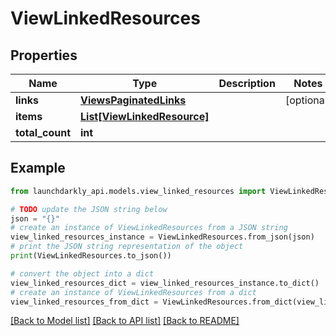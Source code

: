 # ViewLinkedResources


## Properties

Name | Type | Description | Notes
------------ | ------------- | ------------- | -------------
**links** | [**ViewsPaginatedLinks**](ViewsPaginatedLinks.md) |  | [optional] 
**items** | [**List[ViewLinkedResource]**](ViewLinkedResource.md) |  | 
**total_count** | **int** |  | 

## Example

```python
from launchdarkly_api.models.view_linked_resources import ViewLinkedResources

# TODO update the JSON string below
json = "{}"
# create an instance of ViewLinkedResources from a JSON string
view_linked_resources_instance = ViewLinkedResources.from_json(json)
# print the JSON string representation of the object
print(ViewLinkedResources.to_json())

# convert the object into a dict
view_linked_resources_dict = view_linked_resources_instance.to_dict()
# create an instance of ViewLinkedResources from a dict
view_linked_resources_from_dict = ViewLinkedResources.from_dict(view_linked_resources_dict)
```
[[Back to Model list]](../README.md#documentation-for-models) [[Back to API list]](../README.md#documentation-for-api-endpoints) [[Back to README]](../README.md)


